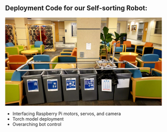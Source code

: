 ## Deployment Code for our Self-sorting Robot:
![](bot_img.jpg)
* Interfacing Raspberry Pi motors, servos, and camera
* Torch model deployment
* Overarching bot control